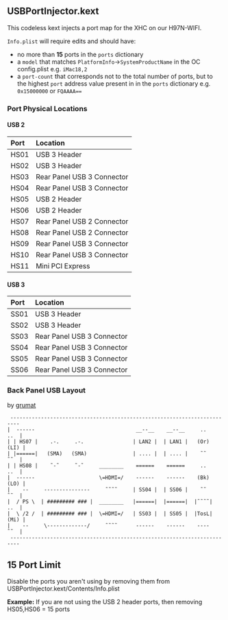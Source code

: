## USBPortInjector.kext

This codeless kext injects a port map for the XHC on our H97N-WIFI.

```Info.plist``` will require edits and should have:
* no more than **15** ports in the ```ports``` dictionary
* a ```model``` that matches ```PlatformInfo```&#8594;```SystemProductName```  in the OC config.plist e.g. ```iMac18,2```
* a ```port-count``` that corresponds not to the total number of ports, but to the highest ```port``` address value present in in the ```ports``` dictionary e.g. ```0x15000000``` or ```FQAAAA==```

### Port Physical Locations

#### USB 2

| Port | Location                   |
|:-----|:---------------------------|
| HS01 | USB 3 Header               |
| HS02 | USB 3 Header               |
| HS03 | Rear Panel USB 3 Connector |
| HS04 | Rear Panel USB 3 Connector |
| HS05 | USB 2 Header               |
| HS06 | USB 2 Header               |
| HS07 | Rear Panel USB 2 Connector |
| HS08 | Rear Panel USB 2 Connector |
| HS09 | Rear Panel USB 3 Connector |
| HS10 | Rear Panel USB 3 Connector |
| HS11 | Mini PCI Express           |

#### USB 3

| Port | Location                   |
|:-----|:---------------------------|
| SS01 | USB 3 Header               |
| SS02 | USB 3 Header               |
| SS03 | Rear Panel USB 3 Connector |
| SS04 | Rear Panel USB 3 Connector |
| SS05 | Rear Panel USB 3 Connector |
| SS06 | Rear Panel USB 3 Connector |

### Back Panel USB Layout

by [grumat](https://github.com/grumat)

```
 -------------------------------------------------------------------------
|  ------                                 __--__    __--__     ..     ..  |
| | HS07 |    .-.     .-.                | LAN2 |  | LAN1 |   (Or)   (LI) |
| |======|   (SMA)   (SMA)               | .... |  | .... |    ˜˜     ˜˜  |
| | HS08 |    ˜-˜     ˜-˜     ________    ======    ======     ..     ..  |
|  ------                     \=HDMI=/    ------    ------    (Bk)   (LO) |
|    --     ---------------     ˜˜˜˜     | SS04 |  | SS06 |    ˜˜     ˜˜  |
|  / PS \  | ######### ### |  ________   |======|  |======|  |˜˜˜˜|   ..  |
|  \ /2 /  | ######### ### |  \=HDMI=/   | SS03 |  | SS05 |  |TosL|  (Mi) |
|    --     \-------------/     ˜˜˜˜      ------    ------    ----    ˜˜  |
 -------------------------------------------------------------------------
 ```

## 15 Port Limit

Disable the ports you aren't using by removing them from USBPortInjector.kext/Contents/Info.plist

**Example:** If you are not using the USB 2 header ports, then removing HS05,HS06 = 15 ports

